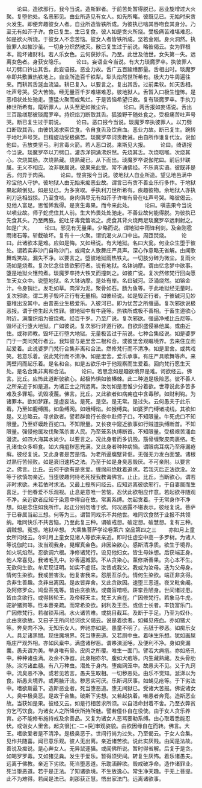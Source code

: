 <!-- { "loadSidebar": true } -->
　　论曰。造欲邪行。我今当说。造斯罪者。于前苦处暂得脱已。恶业旋增过大火聚。复堕他处。名恶邪见。由业所造见有女人。如先所睹。彼既见已。无始时来贪火发生。即便奔趣彼女人者。自业所造皆铁所成。为彼执已啮其唇吻食其身分。乃至无有如芥子许。食已复生。生已复食。彼人如是贪火所烧。受极痛苦难堪难忍。如是欲火所烧。于彼女人不念苦恼。彼女人者皆铁所成。坚若金刚。身火洞然。执彼罪人如摧沙茧。一切身分炽然散灭。散已复生过于前说。略彼偈云。女为罪根本。能坏诸财利。若人乐女色。云何获妙乐。乃至。此世及他世。女失第一失。远离女色者。身获安隐乐。
　　论曰。妄语业今当说。有大力琰魔罗卒。执彼罪人以刀劈口钤出其舌。此妄语报。恶业力故。舌广五百踰缮那量。舌相出时。琰魔罗卒即共敷置热铁地上。自业所造百千铁犁。犁头焰然世所希有。极大力牛周遍往来。而耕其舌涎血流溢。耕已复入。以要言之。复出其舌。过前柔软。如天舌相。吐声号哭。受大苦恼。经无量百千岁难堪难忍。彼地狱人。舌暂入口极生惶怖。是恶相状处处驰走。堕猛火聚而或焦烂。于是苦恼希望归救。复有琰魔罗卒。手执刀棒世所希有。麾斫罪人。从头至足如微尘许。
　　论曰。两舌报如妄语说。舌出三百踰缮那彼琰魔罗卒。持炽焰刀断取其舌。狐狼野干随处食之。受极痛苦吐声号哭。断已复生过于前说。
　　论曰。恶口报今当说。琰魔罗卒执彼罪人。以刀劈口断取其舌。由彼饥渴求索饮食。令自食舌及饮自血。恶业力故。断已复生。踠转于地吐声号哭。目精旋动受极痛苦。琰魔罗卒诃责教诫。由自所作谁复代汝。说伽他曰。舌放类坚弓。利言毒火箭。若人恶口说。来斯见大报。
　　论曰。绮语报今当说。琰魔罗卒以刀劈口。灌赤洋铜涌沸炽然。先烧其舌。次烧咽喉。次烧其心。次烧其肠。次烧熟藏。烧熟藏已。从下而出。琰魔罗卒说伽陀曰。前后非联属。无义不相应。汝非联属说。彼果来此受。常不诵佛经。不乐真实语。彼既非是舌。何异于肉脔。
　　论曰。悭贪报今当说。彼地狱人自业所造。望见地邑满中珍宝他人守护。彼地狱人由无始来痴恶业故。谓言已有贪不善业乐行多作。于地狱果起颠倒见。如是见已。为多贪取。手执利刀世所希有。疾趣彼物。余地狱人亦执利刀迭相战掠。乃至食啖。身肉俱尽无有如芥子许唯有骨在吐声号哭。略彼偈云。见他人富足。思惟悕我得。是贪生毒果。而今来此处。
　　论曰。嗔恚果今当说以嗔业故。师子蛇虎住其人前。生大怖畏处处驰走。不善业故何能得脱。为彼执已先食其头。乃至两腋。蛇吐牙毒竞螫啖之。虎食其背火烧两足琰魔罗卒远刺射之。如是广大。
　　论曰。邪见有无量果。少略而说。谓地狱中雨锋利剑。及金刚雹雨诸石等。斩截破坏。复有十一火聚。谓饥渴火从口中出。周匝焚烧。
　　论曰。此诸欲本是难。应如是悔。又如经说。有大地狱。名曰大瓮。何业众生堕于彼处。谓若实非沙门自称沙门。或闻女人歌舞庄严具声。深心作意略无省解。由闻歌舞戏笑故。漏失不净。以要言之。堕彼地狱雨热铁丸。一切肢分碎为微尘。复雨火汤如是烧煮。复次忆念往昔欲邪行者。说有地狱。名钵讷摩。谓由忆念梦中欲事。堕是地狱火镬煎煮。琰魔罗卒持大铁叉而撞刺之。如彼广说。复次然修梵行回向愿生天女众中。说堕地狱。名大钵讷摩。是处有岸。名曰碱河。泛涌烧然。如镕金汁。令身销烂。发毛如草。肉滓为泥。聚骨如石。肠为鱼等。于此地狱经无量时。复次邪欲。谓二男子毁坏正行有无量相。如彼经说。如是毁正行者。于彼碱河见妙童稚出没其中。由昔恶业生极爱乐。入彼河已。即为忧苦之所缠逼。复次邪欲说极恶报。谓于傍生起大性罪。彼地狱中有牛鹿等。热铁所成极不善相。于畜生道欲心附近。满腹炽焰为彼烧煮。经百千岁。乃至广说。复次邪欲。强逼净戒比丘尼等。毁坏正行堕大地狱。广如彼说。复次邪行非道行欲。自欲炽盛侵暴他属。或由近住。或称师教。毁坏正行堕大地狱。无量极苦过于前说。七种合集经说。如是婆罗门于一类同梵行者云。我知彼与是里舍二根和合。或彼里舍观瞩境界。去来住立而起爱着。此说婆罗门梵行合集非离和合法。然修梵行而不清净。如是里舍。或共戏笑。若意乐着。说此梵行而不清净。如是里舍。爱乐承事。有庄严具歌舞等声。来两壁间而起乐着。是名和合。如是五欲乐中于他观察而生爱着。回向梵行愿生天处。是名合集非离和合法。
　　论曰。若思念如是趣欲境界是难。诃欲经云。佛言。比丘。应怖此道断彼欲心。起极怖惧如彼榛棘。此二种道是极险恶。彼不善人之所亲近于如是道。为诸正士之所远离。汝勿如是思惟少分着欲。世尊说此多苦多难及多罪垢。讥毁凌蔑。佛言。比丘。又此欲者如病痈疽中含毒秽。如财利钩。为诸罪本。欲如梦寐。是虚妄法。是死。是空。是无常。是过失。云何愚夫于此乐着。乃至如鹿缚围。如鱼缚网。如蛾缚焰。如猴缚粪。如婆罗门缚诸戒线。其欲如是。又总略云。寻求欲者。譬若群兽行长夜中赴师子口。不知限量。牛死虎口不知限量。乃至虾蟆赴百蛇口。不知限量。又长夜中窥近欲事如行贼道执缚断首。不知限量。强侵他属攻伐聚落杀害人民。乃至笼系执缚断首。不知限量。受极艰苦涌血漫流。如四大海其水尚少。以要言之。况此身者而多讥毁。筋骨缠聚皮肉裹络。毛孔诸虫众多咂食。如大痈疽秽恶充满。又此身者种种病恼。谓眼病耳病乃至痔漏疮癣。彼经复说。又此身者是苦是恼。为老所逼癵躄背伛。无强无力发白面皱。诸根过熟行苦倾败。如是衰旧速朽之法。乃至于如是身臭恶毁厌。不可亲附。以要言之。佛言。比丘。云何于欲有是贪爱。缠绵闷绝耽着追求。若我灭后正法欲没。汝等于欲慎勿亲近。当堕彼趣何待老死授我教诲佛言。止止。比丘。当断欲心。谓若非时求欲。未若依时求法。又最上授所问经云。应知远离彼欲邪行。于自妻属而生喜足。于他眷爱不乐观视。止息是意唯一苦恼。忍伏此欲相应作意。若起欲寻随观不净。亲近欲者应知于染意中得自在故。常离系缚。勿起贪着。于无常身作不净想。如是念住如我所作。起正分别勿嗜于欲。何况恶露不堪表示。彼经复说。菩萨于已眷属当起三想。何等为三。谓暂同戏乐不共他世。唯同饮食然于业报不共领纳。唯同快乐不共苦恼。乃至此复三种。谓破戒想。破定想。破慧想。复有三种。谓贼想。冤想。地狱卒想。
大乘集菩萨学论卷第六
空品第四之三
　　亦如月上童女所问经云。尔时月上童女见诸人等欲来亲近。即时住虚空中高一多罗树。为诸人等说伽陀曰。汝当观我身。晃耀真金色。非因染欲心。感斯清净质。欲生于境界。如火坑焰然。忍欲调六根。净修诸梵行。设见他妇女。皆生母妹想。后获端正身。他人常喜见。我诸毛孔中。妙香遍城郭。不从贪染心。薰修斯善果。贪心本不生。无欲何生欲。牟尼现证明。如实不虚诳。汝昔或我父。我或为汝母。迭为父母身。情何生染欲。我或尝害汝。他复害我来。怨朋互杀仇。情何生染欲。端正非贪得。贪非生善趣。贪非出离因。是故皆弃舍。又此贪欲因。速堕三恶道。夜叉毗舍阇。及阿修罗众。鸠盘茶鬼等。皆由贪欲故。或聋盲喑哑。跰挛丑陋身。世间诸过患。皆由贪欲行。或得转轮王。及帝释天主。梵王大自在。广因修梵行。若象马牛虎。驼驴猪狗等。性本瞢亲疏。而常希染欲。刹利及王臣。或信士长者。丰饶富乐门。广因修梵行。若枷锁系闭。水火诸苦难。或挑目截耳。及断于手足。乃至为奴仆。此由贪欲故。又曰子王所问经诃欲义偈云。说是着欲者。如蝇见疮血。亦如猪犬等。奔臭肉不净。无知乐女人。奔驰亦如是。愚童不明了。舌舐于秽恶。如痴乐女人。具足诸黑闇。现住魔境界。死当堕恶道。又若厕中虫。着味生乐想。犹如画屎瓶庄严观外相。亦如风槖中。满盛诸秽恶。谓眵洟涎唾。及便利不净。身如臭漏囊。愚夫谓为美。举身唯有骨。皮肉之所覆。唯生一面门。譬若大痈疽。亦如疮孔中。种种诸虫满。及余不净器。此身相亦尔。腹如犬疱等。内生藏熟藏。及头骨肋脉。涂污诸血髓。有八万种虫。潜处于身内。堕痴网笼中。故愚夫不见。又于九窍中。流臭恶不净。或若见若言。愚夫生取相。一切秽恶处。由乐不觉知。涎涕以为食。斯愚夫境界。或两腋汗流。秽恶实可厌。乐斯诃厌事。如蝇见疮等。于下劣法中。嗜欲斯最下。造斯恶业者。死当堕恶道。堕无间狱已。受诸大苦报。佛说诸女人。臭中极臭恶。是故于合集。破斯下劣想。又若起执着。唯愚者奔竞。造斯恶业故。当获如是果。彼经又云。如是行相苦求所须。以自活命封着不舍。乃至衣弊贫穷乞丐饮食。为诸女人之所降伏所持所魅。譬若僮仆自在役使。由于女人贪乐养育。必不能修布施持戒及余善品。又复为诸女人恶骂要勒系缚。由心取着悉能忍伏。或诣女人里舍。起贪很[仁-二+戾]审观姿貌。由欲因缘自在而转。佛言。大王。嗜欲爱者是不清净。是极臭恶于。世间行尚为过失。乃至偈云。于女人合集。见作共随喜。闻已意乐观。彼人无出离。亲近诸苦欲。说此实厌贱。由闻是法故。善说及痴说。是心奔女人。无异鼠逐猫。或闻佛所说。暂时得省解。后复于是贪。如喝罗罗毒。又如猪见粪。发生于爱乐。暂得须臾间。转复生厌怖。着乐诸愚夫。远离于佛教。亲近下劣欲。死当堕恶道。乐耽湎醉欲。毁戒破净命。造作诸罪业。死当堕恶道。若于是正法。了知诸欲境。不生放逸心。常生净天趣。于无上菩提。此不为难得。若闻是法已。刹那获正慧。悟出家法门。远离诸欲事。
